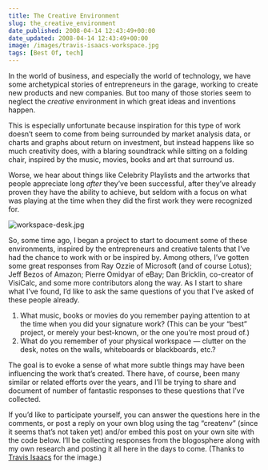 ```yaml
---
title: The Creative Environment
slug: the_creative_environment
date_published: 2008-04-14 12:43:49+00:00
date_updated: 2008-04-14 12:43:49+00:00
image: /images/travis-isaacs-workspace.jpg
tags: [Best Of, tech]
---
```

In the world of business, and especially the world of technology, we have some archetypical stories of entrepreneurs in the garage, working to create new products and new companies. But too many of those stories seem to neglect the *creative* environment in which great ideas and inventions happen.

This is especially unfortunate because inspiration for this type of work doesn’t seem to come from being surrounded by market analysis data, or charts and graphs about return on investment, but instead happens like so much creativity does, with a blaring soundtrack while sitting on a folding chair, inspired by the music, movies, books and art that surround us.

Worse, we hear about things like Celebrity Playlists and the artworks that people appreciate long *after* they’ve been successful, after they’ve already proven they have the ability to achieve, but seldom with a focus on what was playing at the time when they did the first work they were recognized for.

![workspace-desk.jpg](/images/workspace-desk.jpg)

So, some time ago, I began a project to start to document some of these environments, inspired by the entrepreneurs and creative talents that I’ve had the chance to work with or be inspired by. Among others, I’ve gotten some great responses from Ray Ozzie of Microsoft (and of course Lotus); Jeff Bezos of Amazon; Pierre Omidyar of eBay; Dan Bricklin, co-creator of VisiCalc, and some more contributors along the way. As I start to share what I’ve found, I’d like to ask the same questions of you that I’ve asked of these people already.

1. What music, books or movies do you remember paying attention to at the time when you did your signature work? (This can be your “best” project, or merely your best-known, or the one you’re most proud of.)
2. What do you remember of your physical workspace — clutter on the desk, notes on the walls, whiteboards or blackboards, etc.?

The goal is to evoke a sense of what more subtle things may have been influencing the work that’s created. There have, of course, been many similar or related efforts over the years, and I’ll be trying to share and document of number of fantastic responses to these questions that I’ve collected.

If you’d like to participate yourself, you can answer the questions here in the comments, or post a reply on your own blog using the tag “createnv” (since it seems that’s not taken yet) and/or embed this post on your own site with the code below. I’ll be collecting responses from the blogosphere along with my own research and posting it all here in the days to come. (Thanks to [Travis Isaacs](http://www.flickr.com/photos/tbisaacs/2306151268/) for the image.)

